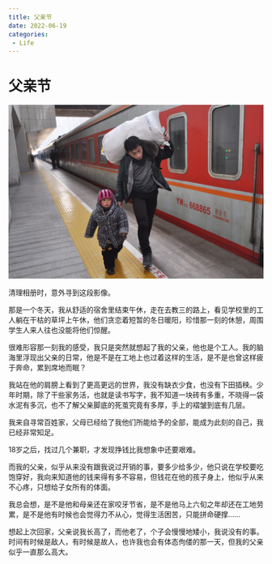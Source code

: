 ```yaml
---
title: 父亲节
date: 2022-06-19
categories:
 - Life
---
```


<!---->

# 父亲节

![image-20240611202112725](./assets/image-20240611202112725.png)

清理相册时，意外寻到这段影像。 

那是一个冬天，我从舒适的宿舍里结束午休，走在去教三的路上，看见学校里的工人躺在干枯的草坪上午休，他们贪恋着短暂的冬日暖阳，珍惜那一刻的休憩，周围学生人来人往也没能将他们惊醒。 

很难形容那一刻我的感受，我只是突然就想起了我的父亲，他也是个工人。我的脑海里浮现出父亲的日常，他是不是在工地上也过着这样的生活，是不是也曾这样疲于奔命，累到席地而眠？ 

我站在他的肩膀上看到了更高更远的世界，我没有缺衣少食，也没有下田插秧。少年时期，除了干些家务活，也就是读书写字，我不知道一块砖有多重，不晓得一袋水泥有多沉，也不了解父亲脚底的死茧究竟有多厚，手上的褶皱到底有几层。 

我来自寻常百姓家，父母已经给了我他们所能给予的全部，能成为此刻的自己，我已经非常知足。

18岁之后，找过几个兼职，才发现挣钱比我想象中还要艰难。

而我的父亲，似乎从来没有跟我说过开销的事，要多少给多少，他只说在学校要吃饱穿好，我向来知道他的钱来得有多不容易，但钱花在他的孩子身上，他似乎从来不心疼，只想给子女所有的体面。 

我总会想，是不是他和母亲还在家咬牙节省，是不是他马上六旬之年却还在工地劳累，是不是他有时候也会觉得力不从心，觉得生活困苦，只能拼命硬撑…… 

想起上次回家，父亲说我长高了，而他老了，个子会慢慢地矮小，我说没有的事。时间有时候是敌人，有时候是故人，也许我也会有体态佝偻的那一天，但我的父亲似乎一直那么高大。

